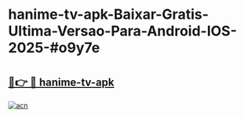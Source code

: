 # hanime-tv-apk-Baixar-Gratis-Ultima-Versao-Para-Android-IOS-2025-#o9y7e

# <h2><a href="https://ainizakaria.my?title=hanime-tv-apk&ref=22M">🔗👉 🔴 hanime-tv-apk</a></h2>

[![acn](https://github.com/user-attachments/assets/0f9c940e-d8b0-45ae-aac7-cd30a18b3e1c)](https://ainizakaria.my?title=hanime-tv-apk&ref=22M)

